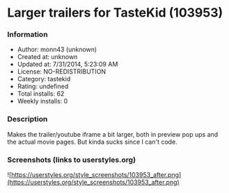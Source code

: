 # Larger trailers for TasteKid (103953)

### Information
- Author: monn43 (unknown)
- Created at: unknown
- Updated at: 7/31/2014, 5:23:09 AM
- License: NO-REDISTRIBUTION
- Category: tastekid
- Rating: undefined
- Total installs: 62
- Weekly installs: 0


### Description
Makes the trailer/youtube iframe a bit larger, both in preview pop ups and the actual movie pages. But kinda sucks since I can't code.


### Screenshots (links to userstyles.org)
![https://userstyles.org/style_screenshots/103953_after.png](https://userstyles.org/style_screenshots/103953_after.png)


